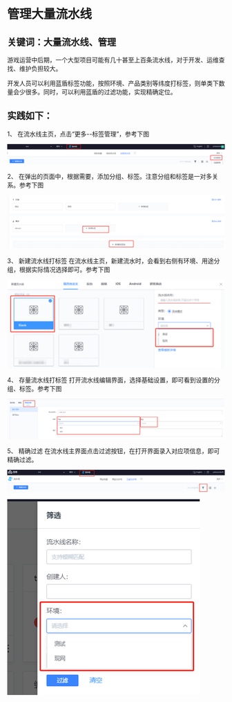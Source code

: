 # 管理大量流水线


## 关键词：大量流水线、管理 <a id="&#x51C6;&#x5907;&#x4E8B;&#x9879;"></a>

游戏运营中后期，一个大型项目可能有几十甚至上百条流水线，对于开发、运维查找、维护负担较大。

开发人员可以利用蓝盾标签功能，按照环境、产品类别等纬度打标签，则单类下数量会少很多。同时，可以利用蓝盾的过滤功能，实现精确定位。


## 实践如下： <a id="&#x51C6;&#x5907;&#x4E8B;&#x9879;"></a>

1、 在流水线主页，点击“更多--标签管理”，参考下图

![&#x56FE;1](../../.gitbook/assets/scene-Manage-large-pipelines-a.png)

2、 在弹出的页面中，根据需要，添加分组、标签。注意分组和标签是一对多关系。参考下图

![&#x56FE;1](../../.gitbook/assets/scene-Manage-large-pipelines-b.png)

3、 新建流水线打标签
在流水线主页，新建流水时，会看到右侧有环境、用途分组，根据实际情况选择即可。参考下图

![&#x56FE;1](../../.gitbook/assets/scene-Manage-large-pipelines-c.png)

4、 存量流水线打标签
打开流水线编辑界面，选择基础设置，即可看到设置的分组、标签。参考下图

![&#x56FE;1](../../.gitbook/assets/scene-Manage-large-pipelines-d.png)

5、 精确过滤
在流水线主界面点击过滤按钮，在打开界面录入对应项信息，即可精确过滤。

![&#x56FE;1](../../.gitbook/assets/scene-Manage-large-pipelines-e.png)

![&#x56FE;1](../../.gitbook/assets/scene-Manage-large-pipelines-f.png)